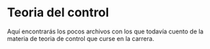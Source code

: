 # Teoria del control

Aquí encontrarás los pocos archivos con los que todavía cuento de la materia de teoria de control que curse en la carrera.